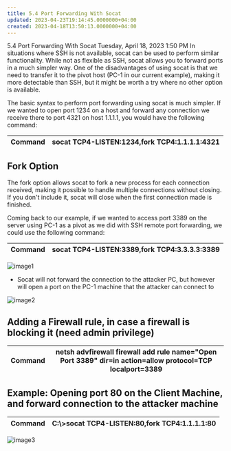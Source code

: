 ```yaml
---
title: 5.4 Port Forwarding With Socat
updated: 2023-04-23T19:14:45.0000000+04:00
created: 2023-04-18T13:50:13.0000000+04:00
---
```


5.4 Port Forwarding With Socat
Tuesday, April 18, 2023
1:50 PM
In situations where SSH is not available, socat can be used to perform similar functionality. While not as flexible as SSH, socat allows you to forward ports in a much simpler way. One of the disadvantages of using socat is that we need to transfer it to the pivot host (PC-1 in our current example), making it more detectable than SSH, but it might be worth a try where no other option is available.

The basic syntax to perform port forwarding using socat is much simpler. If we wanted to open port 1234 on a host and forward any connection we receive there to port 4321 on host 1.1.1.1, you would have the following command:

| Command | socat TCP4-LISTEN:1234,fork TCP4:1.1.1.1:4321 |
|---------|-----------------------------------------------|

## Fork Option

The fork option allows socat to fork a new process for each connection received, making it possible to handle multiple connections without closing. If you don't include it, socat will close when the first connection made is finished.

Coming back to our example, if we wanted to access port 3389 on the server using PC-1 as a pivot as we did with SSH remote port forwarding, we could use the following command:

| Command | socat TCP4-LISTEN:3389,fork TCP4:3.3.3.3:3389 |
|---------|-----------------------------------------------|

![image1](image1-113.png)

- Socat will not forward the connection to the attacker PC, but however will open a port on the PC-1 machine that the attacker can connect to

![image2](image2-54.png)

## Adding a Firewall rule, in case a firewall is blocking it (need admin privilege)

| Command | netsh advfirewall firewall add rule name="Open Port 3389" dir=in action=allow protocol=TCP localport=3389 |
|---------|-----------------------------------------------------------------------------------------------------------|

## Example: Opening port 80 on the Client Machine, and forward connection to the attacker machine

| Command | C:\\\>socat TCP4-LISTEN:80,fork TCP4:1.1.1.1:80 |
|---------|-------------------------------------------------|

![image3](image3-38.png)

